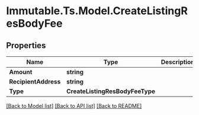 # Immutable.Ts.Model.CreateListingResBodyFee

## Properties

Name | Type | Description | Notes
------------ | ------------- | ------------- | -------------
**Amount** | **string** |  | [optional] 
**RecipientAddress** | **string** |  | [optional] 
**Type** | **CreateListingResBodyFeeType** |  | [optional] 

[[Back to Model list]](../README.md#documentation-for-models) [[Back to API list]](../README.md#documentation-for-api-endpoints) [[Back to README]](../README.md)

